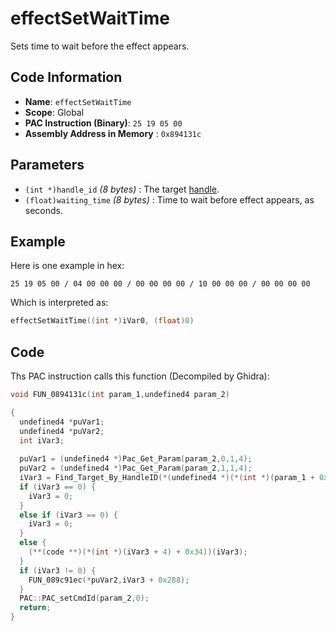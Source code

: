 # effectSetWaitTime

Sets time to wait before the effect appears.

## Code Information

- **Name**: `effectSetWaitTime`
- **Scope**: Global
- **PAC Instruction (Binary)**: `25 19 05 00`
- **Assembly Address in Memory** : `0x894131c`

## Parameters

- `(int *)handle_id` *(8 bytes)* : The target [handle](./guide/how-to-get-a-handle.md).
- `(float)waiting_time` *(8 bytes)* : Time to wait before effect appears, as seconds.

## Example

Here is one example in hex:

```25 19 05 00 / 04 00 00 00 / 00 00 00 00 / 10 00 00 00 / 00 00 00 00```

Which is interpreted as:

```c
effectSetWaitTime((int *)iVar0, (float)0)
```

## Code

Ths PAC instruction calls this function (Decompiled by Ghidra):

```c
void FUN_0894131c(int param_1,undefined4 param_2)

{
  undefined4 *puVar1;
  undefined4 *puVar2;
  int iVar3;
  
  puVar1 = (undefined4 *)Pac_Get_Param(param_2,0,1,4);
  puVar2 = (undefined4 *)Pac_Get_Param(param_2,1,1,4);
  iVar3 = Find_Target_By_HandleID(*(undefined4 *)(*(int *)(param_1 + 0x10) + 0xe8),*puVar1,1);
  if (iVar3 == 0) {
    iVar3 = 0;
  }
  else if (iVar3 == 0) {
    iVar3 = 0;
  }
  else {
    (**(code **)(*(int *)(iVar3 + 4) + 0x34))(iVar3);
  }
  if (iVar3 != 0) {
    FUN_089c91ec(*puVar2,iVar3 + 0x288);
  }
  PAC::PAC_setCmdId(param_2,0);
  return;
}
```

